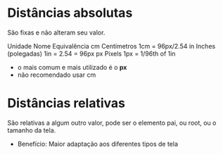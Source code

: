 # Distâncias absolutas <length>

São fixas e não alteram seu valor.

Unidade   Nome                   Equivalência
cm        Centímetros            1cm = 96px/2.54
in        Inches (polegadas)     1in = 2.54 = 96px
px        Pixels                 1px = 1/96th of 1in

* o mais comum e mais utilizado é o **px**
* não recomendado usar cm

# Distâncias relativas

São relativas a algum outro valor, pode ser o elemento pai, ou root, ou o tamanho da tela.

* Benefício: Maior adaptação aos diferentes tipos de tela  
